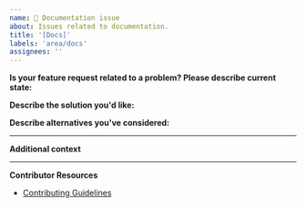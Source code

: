 ```yaml
---
name: 📄 Documentation issue
about: Issues related to documentation.
title: '[Docs]'
labels: 'area/docs'
assignees: ''
---
```


**Is your feature request related to a problem? Please describe current state:**
 <!-- A clear and concise description of what the problem is. Ex. I'm always frustrated when [...] -->

**Describe the solution you'd like:**
<!-- A clear and concise description of what you want to happen. -->

**Describe alternatives you've considered:**
<!-- A clear and concise description of any alternative solutions or features you've considered. -->
---
**Additional context**
<!-- Add any other context or screenshots about the feature request here. -->
---
**Contributor Resources**
- [Contributing Guidelines](https://github.com/kyverno/kyverno/blob/main/CONTRIBUTING.md)